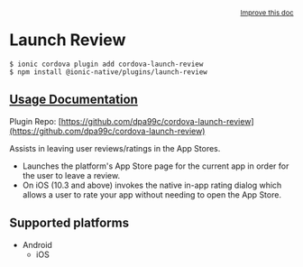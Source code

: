 <a style="float:right;font-size:12px;" href="http://github.com/danielsogl/awesome-cordova-plugins/edit/master/src/@awesome-cordova-plugins/plugins/launch-review/index.ts#L2">
  Improve this doc
</a>

# Launch Review

```
$ ionic cordova plugin add cordova-launch-review
$ npm install @ionic-native/plugins/launch-review
```

## [Usage Documentation](https://ionicframework.com/docs/native/launch-review/)

Plugin Repo: [https://github.com/dpa99c/cordova-launch-review](https://github.com/dpa99c/cordova-launch-review)

Assists in leaving user reviews/ratings in the App Stores.
- Launches the platform's App Store page for the current app in order for the user to leave a review.
- On iOS (10.3 and above) invokes the native in-app rating dialog which allows a user to rate your app without needing to open the App Store.

## Supported platforms

- Android
  - iOS
  


